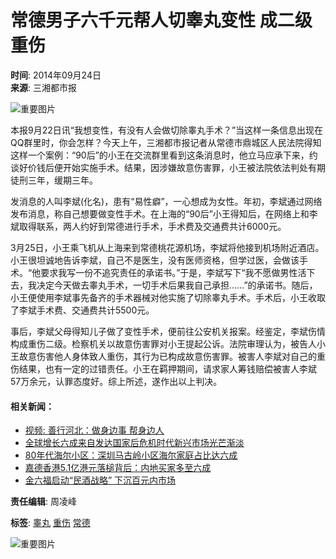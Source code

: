 # 常德男子六千元帮人切睾丸变性 成二级重伤

**时间**: 2014年09月24日  
**来源**: 三湘都市报

![重要图片](http://h2.ifengimg.com/0f56ee67a4c375c2/2013/1106/indeccode.png)

本报9月22日讯“我想变性，有没有人会做切除睾丸手术？”当这样一条信息出现在QQ群里时，你会怎样？今天上午，三湘都市报记者从常德市鼎城区人民法院得知这样一个案例：“90后”的小王在交流群里看到这条消息时，他立马应承下来，约谈好价钱后便开始实施手术。结果，因涉嫌故意伤害罪，小王被法院依法判处有期徒刑三年，缓期三年。

发消息的人叫李斌(化名)，患有“易性癖”，一心想成为女性。年初，李斌通过网络发布消息，称自己想要做变性手术。在上海的“90后”小王得知后，在网络上和李斌取得联系，两人约好到常德进行手术，手术费及交通费共计6000元。

3月25日，小王乘飞机从上海来到常德桃花源机场，李斌将他接到机场附近酒店。小王很坦诚地告诉李斌，自己不是医生，没有医师资格，但学过医，会做该手术。“他要求我写一份不追究责任的承诺书。”于是，李斌写下“我不愿做男性活下去，我决定今天做去睾丸手术，一切手术后果我自己承担……”的承诺书。随后，小王便使用李斌事先备齐的手术器械对他实施了切除睾丸手术。手术后，小王收取了李斌手术费、交通费共计5500元。

事后，李斌父母得知儿子做了变性手术，便前往公安机关报案。经鉴定，李斌伤情构成重伤二级。检察机关以故意伤害罪对小王提起公诉。法院审理认为，被告人小王故意伤害他人身体致人重伤，其行为已构成故意伤害罪。被害人李斌对自己的重伤结果，也有一定的过错责任。小王在羁押期间，请求家人筹钱赔偿被害人李斌57万余元，认罪态度好。综上所述，遂作出以上判决。

#### 相关新闻：

- [视频: 善行河北：做身边事 帮身边人](http://biz.ifeng.com/city/hebei/news/zbc/detail_2013_09/23/1253139_0.shtml?_from_ralated)
- [全球增长六成来自发达国家后危机时代新兴市场光芒渐淡](http://biz.ifeng.com/site/detail_2013_08/13/1101378_0.shtml?_from_ralated)
- [80年代海尔小区：深圳马古岭小区海尔家庭占比达六成](http://biz.ifeng.com/business/tech/detail_2013_11/29/1527842_0.shtml?_from_ralated)
- [嘉德香港5.1亿港元落槌背后：内地买家多至六成](http://biz.ifeng.com/zhubaowang/zhubaoshishang/paimai/detail_2013_10/16/1339782_0.shtml?_from_ralated)
- [金六福启动“民酒战略” 下沉百元内市场](http://biz.ifeng.com/business/finance/detail_2013_11/21/1494558_0.shtml?_from_ralated)

**责任编辑**: 周凌峰  

**标签**: [睾丸](http://search.ifeng.com/sofeng/search.action?c=1&q=%E7%9D%BE%E4%B8%B8) [重伤](http://search.ifeng.com/sofeng/search.action?c=1&q=%E9%87%8D%E4%BC%A4) [常德](http://search.ifeng.com/sofeng/search.action?c=1&q=%E5%B8%B8%E5%BE%B7)

![重要图片](http://h2.ifengimg.com/0f56ee67a4c375c2/2013/1106/indeccode.png)